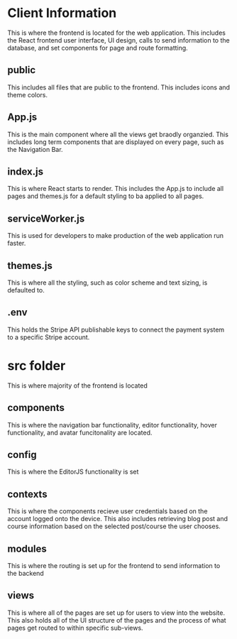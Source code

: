 # Client Information
This is where the frontend is located for the web application. This includes the React frontend user interface, UI design, calls to send information to the database, and set components for page and route formatting.

## public
This includes all files that are public to the frontend. This includes icons and theme colors.
## App.js
This is the main component where all the views get braodly organzied. This includes long term components that are displayed on every page, such as the Navigation Bar.
## index.js
This is where React starts to render. This includes the App.js to include all pages and themes.js for a default styling to ba applied to all pages.
## serviceWorker.js
This is used for developers to make production of the web application run faster.
## themes.js
This is where all the styling, such as color scheme and text sizing, is defaulted to.
## .env
This holds the Stripe API publishable keys to connect the payment system to a specific Stripe account.

# src folder
This is where majority of the frontend is located
## components
This is where the navigation bar functionality, editor functionality, hover functionality, and avatar funcitonality are located.
## config
This is where the EditorJS functionality is set
## contexts
This is where the components recieve user credentials based on the account logged onto the device. This also includes retrieving blog post and course information based on the selected post/course the user chooses.
## modules
This is where the routing is set up for the frontend to send information to the backend
## views
This is where all of the pages are set up for users to view into the website. This also holds all of the UI structure of the pages and the process of what pages get routed to within specific sub-views.
